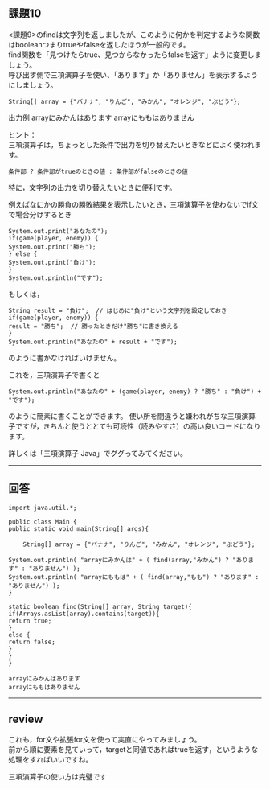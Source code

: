 ## 課題10
<課題9>のfindは文字列を返しましたが、このように何かを判定するような関数はbooleanつまりtrueやfalseを返したほうが一般的です。  
find関数を「見つけたらtrue、見つからなかったらfalseを返す」ように変更しましょう。  
呼び出す側で三項演算子を使い、「あります」か「ありません」を表示するようにしましょう。
~~~
String[] array = {"バナナ", "りんご", "みかん", "オレンジ", "ぶどう"};
~~~
出力例
arrayにみかんはあります
arrayにももはありません

ヒント：  
三項演算子は，ちょっとした条件で出力を切り替えたいときなどによく使われます。
~~~
条件部 ? 条件部がtrueのときの値 : 条件部がfalseのときの値
~~~
特に，文字列の出力を切り替えたいときに便利です。

例えばなにかの勝負の勝敗結果を表示したいとき，三項演算子を使わないでif文で場合分けするとき
~~~
System.out.print("あなたの");
if(game(player, enemy)) {
System.out.print("勝ち");
} else {
System.out.print("負け");
}
System.out.println("です");
~~~
もしくは，
~~~
String result = "負け";  // はじめに"負け"という文字列を設定しておき
if(game(player, enemy)) {
result = "勝ち";  // 勝ったときだけ"勝ち"に書き換える
}
System.out.println("あなたの" + result + "です");
~~~
のように書かなければいけません。

これを，三項演算子で書くと
~~~
System.out.println("あなたの" + (game(player, enemy) ? "勝ち" : "負け") + "です");
~~~
のように簡素に書くことができます。
使い所を間違うと嫌われがちな三項演算子ですが，きちんと使うととても可読性（読みやすさ）の高い良いコードになります。

詳しくは「三項演算子 Java」でググってみてください。

---

## 回答

~~~
import java.util.*;

public class Main {
public static void main(String[] args){

    String[] array = {"バナナ", "りんご", "みかん", "オレンジ", "ぶどう"};

System.out.println( "arrayにみかんは" + ( find(array,"みかん") ? "あります" : "ありません") );
System.out.println( "arrayにももは" + ( find(array,"もも") ? "あります" : "ありません") );
}

static boolean find(String[] array, String target){
if(Arrays.asList(array).contains(target)){
return true;
}
else {
return false;      
}
}
}

arrayにみかんはあります
arrayにももはありません
~~~
---

## review

これも，for文や拡張for文を使って実直にやってみましょう。  
前から順に要素を見ていって，targetと同値であればtrueを返す，というような処理をすればいいですね。

三項演算子の使い方は完璧です